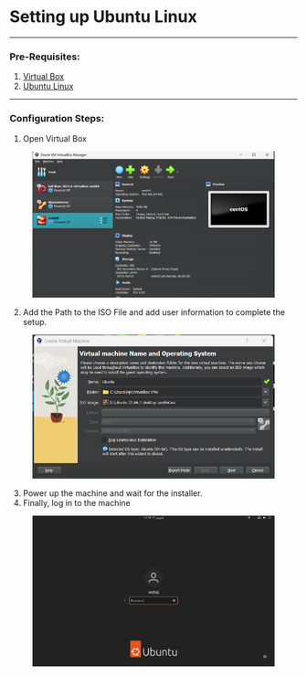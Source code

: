 # Setting up Ubuntu Linux

***

### Pre-Requisites:

1. [Virtual Box](https://www.virtualbox.org/wiki/Downloads)&#x20;
2. [Ubuntu Linux](https://ubuntu.com/download/desktop)

***

### Configuration Steps:

1. Open Virtual Box

<figure><img src=".gitbook/assets/image (23).png" alt=""><figcaption></figcaption></figure>

2. Add the Path to the ISO File and add user information to complete the setup.

<figure><img src=".gitbook/assets/image (25).png" alt=""><figcaption></figcaption></figure>

3. Power up the machine and wait for the installer.
4. Finally, log in to the machine

<figure><img src=".gitbook/assets/image (26).png" alt=""><figcaption></figcaption></figure>

